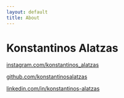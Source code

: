 ```yaml
---
layout: default
title: About
---
```


# Konstantinos Alatzas

[instagram.com/konstantinos_alatzas](https://www.instagram.com/konstantinos_alatzas)

[github.com/konstantinosalatzas](https://www.github.com/konstantinosalatzas)

[linkedin.com/in/konstantinos-alatzas](https://www.linkedin.com/in/konstantinos-alatzas)
